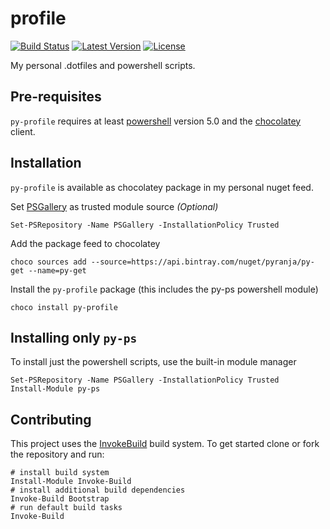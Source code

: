 profile
=======

[![Build Status](https://ci.appveyor.com/api/projects/status/github/pyranja/profile)](https://ci.appveyor.com/project/pyranja/profile)
[![Latest Version](https://api.bintray.com/packages/pyranja/py-get/py-profile/images/download.svg)](https://bintray.com/pyranja/py-get/py-profile/_latestVersion)
[![License](https://img.shields.io/badge/license-unlicense-blue.svg)](http://unlicense.org/)

My personal .dotfiles and powershell scripts.

## Pre-requisites

`py-profile` requires at least [powershell](https://msdn.microsoft.com/en-us/powershell) version 5.0 and the [chocolatey](https://chocolatey.org/) client.

## Installation

`py-profile` is available as chocolatey package in my personal nuget feed.

Set [PSGallery](https://www.powershellgallery.com/) as trusted module source _(Optional)_

    Set-PSRepository -Name PSGallery -InstallationPolicy Trusted

Add the package feed to chocolatey

    choco sources add --source=https://api.bintray.com/nuget/pyranja/py-get --name=py-get

Install the `py-profile` package (this includes the py-ps powershell module)

    choco install py-profile

## Installing only `py-ps`

To install just the powershell scripts, use the built-in module manager

    Set-PSRepository -Name PSGallery -InstallationPolicy Trusted
    Install-Module py-ps

## Contributing

This project uses the [InvokeBuild](https://github.com/nightroman/Invoke-Build) build system. To get started clone or fork the repository and run:

    # install build system
    Install-Module Invoke-Build
    # install additional build dependencies
    Invoke-Build Bootstrap
    # run default build tasks
    Invoke-Build
